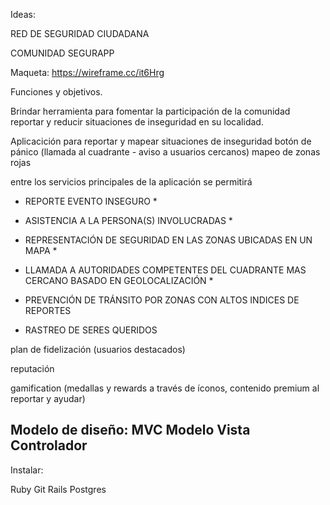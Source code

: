 Ideas:

RED DE SEGURIDAD CIUDADANA

COMUNIDAD SEGURAPP



Maqueta: https://wireframe.cc/it6Hrg



Funciones y objetivos.

Brindar herramienta para fomentar la participación de la comunidad reportar y reducir situaciones de inseguridad en su localidad. 

Aplicacición para reportar y mapear situaciones de inseguridad
botón de pánico (llamada al cuadrante - aviso a usuarios cercanos)
mapeo de zonas rojas


entre los servicios principales de la aplicación se permitirá

- REPORTE EVENTO INSEGURO *
- ASISTENCIA A LA PERSONA(S) INVOLUCRADAS *
- REPRESENTACIÓN DE SEGURIDAD EN LAS ZONAS UBICADAS EN UN MAPA *
- LLAMADA A AUTORIDADES COMPETENTES DEL CUADRANTE MAS CERCANO BASADO EN GEOLOCALIZACIÓN *


- PREVENCIÓN DE TRÁNSITO POR ZONAS CON ALTOS INDICES DE REPORTES
- RASTREO DE SERES QUERIDOS


plan de fidelización  (usuarios destacados)

reputación 

gamification (medallas y rewards a través de íconos, contenido premium al reportar y ayudar)



Modelo de diseño:
MVC Modelo Vista Controlador
---------------------------------------------------------
Instalar:

Ruby
Git
Rails
Postgres
